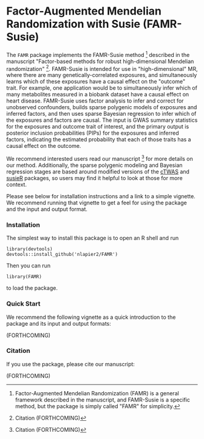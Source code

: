 # Factor-Augmented Mendelian Randomization with Susie (FAMR-Susie)

The `FAMR` package implements the FAMR-Susie method [^1] 
described in the manuscript
"Factor-based methods for robust high-dimensional Mendelian randomization" [^2].
FAMR-Susie is intended for use in "high-dimensional" MR, where there are
many genetically-correlated exposures, and simultaneously learns which of 
these exposures have a causal effect on the "outcome" trait.
For example, one application would be to simultaneously infer which of many
metabolites measured in a biobank dataset have a causal effect on heart disease.
FAMR-Susie uses factor analysis to infer and correct for unobserved
confounders, builds sparse polygenic models of exposures and inferred factors,
and then uses sparse Bayesian regression to infer which of the exposures and 
factors are causal.
The input is GWAS summary statistics for the exposures and outcome trait of 
interest, and the primary output is posterior inclusion probabilities (PIPs) 
for the exposures and inferred factors, indicating the estimated probability 
that each of those traits has a causal effect on the outcome.

We recommend interested users read our manuscript [^2] for more details on
our method.
Additionally, the sparse polygenic modeling and Bayesian regression stages
are based around modified versions of the
[cTWAS](https://xinhe-lab.github.io/ctwas/)
and [susieR](https://stephenslab.github.io/susieR/index.html)
packages, so users may find it helpful to look at those for more context.

Please see below for installation instructions and a link to a simple vignette.
We recommend running that vignette to get a feel for using the package and
the input and output format.


### Installation

The simplest way to install this package is to open an R shell and run

```
library(devtools)
devtools::install_github('nlapier2/FAMR')
```

Then you can run

```
library(FAMR)
```

to load the package.


### Quick Start

We recommend the following vignette as a quick introduction to the package
and its input and output formats:

(FORTHCOMING)


### Citation

If you use the package, please cite our manuscript:

(FORTHCOMING)



[^1]: Factor-Augmented Mendelian Randomization (FAMR) is a general framework
described in the manuscript, and FAMR-Susie is a specific method, but the 
package is simply called "FAMR" for simplicity.

[^2]: Citation (FORTHCOMING)